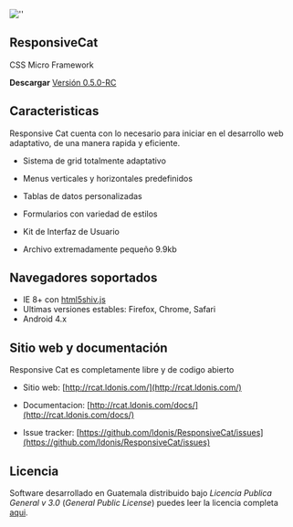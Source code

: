 ![''](http://ldonis.com/Websites/ldonis.com/project/img/rcat.png "Responsive cat")

ResponsiveCat
-----

CSS Micro Framework


**Descargar**
[Versión 0.5.0-RC](https://github.com/ldonis/ResponsiveCat/archive/v0.5.0-RC.zip)

Caracteristicas
---------------

Responsive Cat cuenta con lo necesario para iniciar en el desarrollo web adaptativo, de una manera rapida y eficiente.

* Sistema de grid totalmente adaptativo

* Menus verticales y horizontales predefinidos

* Tablas de datos personalizadas

* Formularios con variedad de estilos

* Kit de Interfaz de Usuario

* Archivo extremadamente pequeño 9.9kb


Navegadores soportados
----------------------

* IE 8+ con [html5shiv.js](https://github.com/aFarkas/html5shiv)
* Ultimas versiones estables: Firefox, Chrome, Safari 
* Android 4.x
 

Sitio web y documentación
----------------

Responsive Cat es completamente libre y de codigo abierto

* Sitio web: [http://rcat.ldonis.com/](http://rcat.ldonis.com/)

* Documentacion: [http://rcat.ldonis.com/docs/](http://rcat.ldonis.com/docs/)

* Issue tracker: [https://github.com/ldonis/ResponsiveCat/issues](https://github.com/ldonis/ResponsiveCat/issues)
 

Licencia
----------------

Software desarrollado en Guatemala distribuido bajo *Licencia Publica General v 3.0* (*General Public License*)  puedes leer la licencia completa [aqui](https://github.com/ldonis/ResponsiveCat/blob/master/LICENSE).
